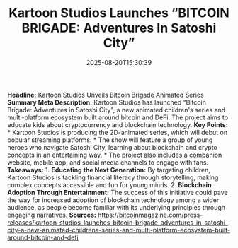 ﻿---
title: "Kartoon Studios Launches “BITCOIN BRIGADE: Adventures In Satoshi City”"
date: "2025-08-20T15:30:39"
category: "Markets"
summary: ""
slug: "kartoon studios launches bitcoin brigade adventures in satos"
source_urls:
  - "https://bitcoinmagazine.com/press-releases/kartoon-studios-launches-bitcoin-brigade-adventures-in-satoshi-city-a-new-animated-childrens-series-and-multi-platform-ecosystem-built-around-bitcoin-and-defi"
seo:
  title: "Kartoon Studios Launches “BITCOIN BRIGADE: Adventures In Satoshi City” | Hash n Hedge"
  description: ""
  keywords: ["news", "markets", "brief"]
---
**Headline:** Kartoon Studios Unveils Bitcoin Brigade Animated Series  **Summary Meta Description:** Kartoon Studios has launched "Bitcoin Brigade: Adventures in Satoshi City", a new animated children's series and multi-platform ecosystem built around bitcoin and DeFi. The project aims to educate kids about cryptocurrency and blockchain technology.  **Key Points:**  * Kartoon Studios is producing the 2D-animated series, which will debut on popular streaming platforms. * The show will feature a group of young heroes who navigate Satoshi City, learning about blockchain and crypto concepts in an entertaining way. * The project also includes a companion website, mobile app, and social media channels to engage with fans.  **Takeaways:**  1. **Educating the Next Generation:** By targeting children, Kartoon Studios is tackling financial literacy through storytelling, making complex concepts accessible and fun for young minds. 2. **Blockchain Adoption Through Entertainment:** The success of this initiative could pave the way for increased adoption of blockchain technology among a wider audience, as people become familiar with its underlying principles through engaging narratives.  **Sources:** https://bitcoinmagazine.com/press-releases/kartoon-studios-launches-bitcoin-brigade-adventures-in-satoshi-city-a-new-animated-childrens-series-and-multi-platform-ecosystem-built-around-bitcoin-and-defi 

